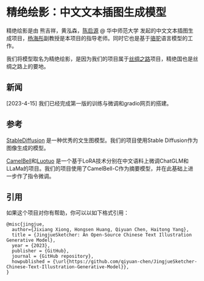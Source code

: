 # 精绝绘影：中文文本插图生成模型
精绝绘影是由 熊吉祥，黄泓森，[陈启源](https://qiyuan-chen.github.io/) @ 华中师范大学 发起的中文文本插图生成项目，[杨海彤](http://cs.ccnu.edu.cn/info/1158/2237.htm)副教授是本项目的指导老师。同时它也是基于[骆驼](https://github.com/LC1332/Luotuo-Chinese-LLM)语言模型的工作。

我们将模型取名为精绝绘影，是因为我们的项目属于[丝绸之路](https://github.com/LC1332/luotuo-silk-road)项目，精绝国也是丝绸之路上的要地。

## 新闻
[2023-4-15] 我们已经完成第一版的训练与微调和gradio网页的搭建。



## 参考
[StableDiffusion](https://github.com/CompVis/stable-diffusion) 是一种优秀的文生图模型。我们的项目使用Stable Diffusion作为图像生成的模型。

[CamelBell](https://github.com/LC1332/CamelBell-Chinese-LoRA)和[Luotuo](https://github.com/LC1332/Luotuo-Chinese-LLM) 是一个基于LoRA技术分别在中文语料上微调ChatGLM和LLaMa的项目。我们的项目使用了CamelBell-C作为摘要模型，并在此基础上进一步作了指令微调。


## 引用

如果这个项目对你有帮助，你可以以如下格式引用：

```
@misc{jingjue,
  author={Jixiang Xiong, Hongsen Huang, Qiyuan Chen, Haitong Yang},
  title = {JingjueSketcher: An Open-Source Chinese Text Illustration Generative Model},
  year = {2023},
  publisher = {GitHub},
  journal = {GitHub repository},
  howpublished = {\url{https://github.com/qiyuan-chen/JingjueSketcher-Chinese-Text-Illustration-Generative-Model}},
}
```


